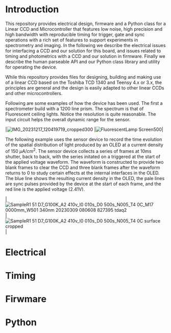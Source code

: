 


# Introduction
This repository provides electrical design, firmware and a Python class for a Linear CCD and Microcontroller that features low noise, high precision and high bandwidth with reproducible timing for trigger, gate and sync operations with a rich set of features to support experiments in spectrometry and imaging.  In the following we describe the electrical issues for interfacing a CCD and our solution for this board, and issues related to timing and photometrics with a CCD and our solution in firmware.  Finally we describe the human parseable API and our Python class library and utility for operating the device.

While this repository provides files for designing, building and making use of a linear CCD based on the Toshiba TCD 1340 and Teensy 4.x or 3.x, the principles are general and the design is easily adapted to other linear CCDs and other microcontrollers.

Following are some examples of how the device has been used.  The first a spectrometer build with a 1200 line prism.   The spectrum is that of Fluorescent ceiling lights.  Notice the  resolution is quite reasonable.  The input circuit helps the overall dynamic range for the sensor.

|![IMG_20231217_120419719_cropped300](https://github.com/drmcnelson/Linear-CCD-with-LTSpice-KiCAD-Firmware-and-Python-Library/assets/38619857/de198b21-05c3-4d13-88c1-3835d190116e) |![FluorescentLamp Screen500](https://github.com/drmcnelson/Linear-CCD-with-LTSpice-KiCAD-Firmware-and-Python-Library/assets/38619857/6d012101-5bae-4bd2-b496-b92bc3603f1b)|


The following example uses the sensor device to record the time evolution of the spatial distribution of light produced by an OLED at a current density of 150 $\mu A/cm^2$.  The sensor device collects a series of frames at 10ms shutter, back to back, with the series initated on a triggered at the start of the applied voltage waveform.  The waveform is constructed to provide two blank frames to clear the CCD and three blank frames after the waveform returns to 0 to study certain effects at the internal interfaces in the OLED.  The blue line shows the resulting current density in the OLED, the pale lines are sync pulses provided by the device at the start of each frame, and the red line is the applied voltage (2.41V).

|![SampleR1 51 D7_G100K_A2 410v_I0 010s_D0 500s_N005_T4 0C_M17 0000mm_W501 340nm 20230309 080608 827395 tdaq2](https://github.com/drmcnelson/Linear-CCD-with-LTSpice-KiCAD-Firmware-and-Python-Library/assets/38619857/93a6eb79-6a26-4ebe-8d46-3b25e46819c1)|![SampleR1 51 D7_G100K_A2 410v_I0 010s_D0 500s_N005_T4 0C surface cropped](https://github.com/drmcnelson/Linear-CCD-with-LTSpice-KiCAD-Firmware-and-Python-Library/assets/38619857/c7ad51c5-3052-4c0e-905a-4b4ebf87df7e)|







# Electrical

# Timing

# Firwmare

# Python
